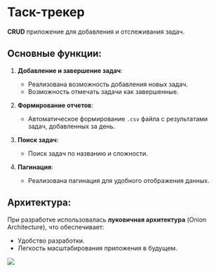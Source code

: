 # Таск-трекер

**CRUD** приложение для добавления и отслеживания задач.

## Основные функции:
1. **Добавление и завершение задач**:
   - Реализована возможность добавления новых задач.
   - Возможность отмечать задачи как завершенные.

2. **Формирование отчетов**:
   - Автоматическое формирование `.csv` файла с результатами задач, добавленных за день.

3. **Поиск задач**:
   - Поиск задач по названию и сложности.

4. **Пагинация**:
   - Реализована пагинация для удобного отображения данных.

## Архитектура:
При разработке использовалась **луковичная архитектура** (Onion Architecture), что обеспечивает:
- Удобство разработки.
- Легкость масштабирования приложения в будущем.

![](https://habrastorage.org/r/w1560/getpro/habr/upload_files/900/2b9/727/9002b9727fba0bcf68db8b9e797ead34.jpg)